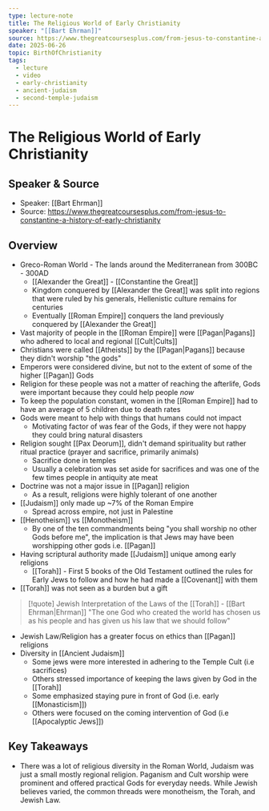 ```yaml
---
type: lecture-note
title: The Religious World of Early Christianity
speaker: "[[Bart Ehrman]]"
source: https://www.thegreatcoursesplus.com/from-jesus-to-constantine-a-history-of-early-christianity
date: 2025-06-26
topic: BirthOfChristianity
tags:
  - lecture
  - video
  - early-christianity
  - ancient-judaism
  - second-temple-judaism
---
```


# The Religious World of Early Christianity
## Speaker & Source
- Speaker: [[Bart Ehrman]]
- Source: https://www.thegreatcoursesplus.com/from-jesus-to-constantine-a-history-of-early-christianity

## Overview
- Greco-Roman World - The lands around the Mediterranean from 300BC - 300AD
	- [[Alexander the Great]] - [[Constantine the Great]]
	- Kingdom conquered by [[Alexander the Great]] was split into regions that were ruled by his generals, Hellenistic culture remains for centuries
	- Eventually [[Roman Empire]] conquers the land previously conquered by [[Alexander the Great]]
- Vast majority of people in the [[Roman Empire]] were [[Pagan|Pagans]] who adhered to local and regional [[Cult|Cults]]
- Christians were called [[Atheists]] by the [[Pagan|Pagans]] because they didn't worship "the gods"
- Emperors were considered divine, but not to the extent of some of the higher [[Pagan]] Gods
- Religion for these people was not a matter of reaching the afterlife, Gods were important because they could help people *now*
- To keep the population constant, women in the [[Roman Empire]] had to have an average of 5 children due to death rates
- Gods were meant to help with things that humans could not impact
	- Motivating factor of was fear of the Gods, if they were not happy they could bring natural disasters
- Religion sought [[Pax Deorum]], didn't demand spirituality but rather ritual practice (prayer and sacrifice, primarily animals)
	- Sacrifice done in temples
	- Usually a celebration was set aside for sacrifices and was one of the few times people in antiquity ate meat
- Doctrine was not a major issue in [[Pagan]] religion
	- As a result, religions were highly tolerant of one another
- [[Judaism]] only made up ~7% of the Roman Empire
	- Spread across empire, not just in Palestine
- [[Henotheism]] vs [[Monotheism]] 
	- By one of the ten commandments being "you shall worship no other Gods before me", the implication is that Jews may have been worshipping other gods i.e. [[Pagan]]
- Having scriptural authority made [[Judaism]] unique among early religions
	- [[Torah]] - First 5 books of the Old Testament outlined the rules for Early Jews to follow and how he had made a [[Covenant]] with them
- [[Torah]] was not seen as a burden but a gift 
		
> [!quote] Jewish Interpretation of the Laws of the [[Torah]] - [[Bart Ehrman|Ehrman]]
> "The one God who created the world has chosen us as his people and has given us his law that we should follow"

 - Jewish Law/Religion has a greater focus on ethics than [[Pagan]] religions
 - Diversity in [[Ancient Judaism]]
	 - Some jews were more interested in adhering to the Temple Cult (i.e sacrifices)
	 - Others stressed importance of keeping the laws given by God in the [[Torah]]
	 - Some emphasized staying pure in front of God (i.e. early [[Monasticism]])
	 - Others were focused on the coming intervention of God (i.e [[Apocalyptic Jews]])

## Key Takeaways

- There was a lot of religious diversity in the Roman World, Judaism was just a small mostly regional religion. Paganism and Cult worship were prominent and offered practical Gods for everyday needs. While Jewish believes varied, the common threads were monotheism, the Torah, and Jewish Law.